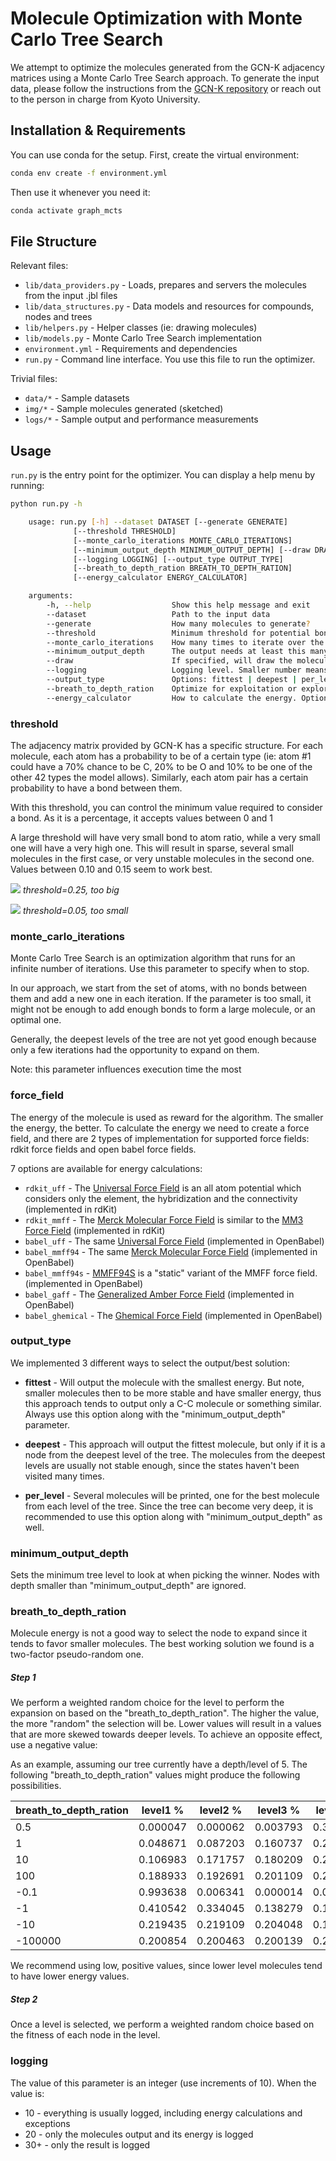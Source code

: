 # Molecule Optimization with Monte Carlo Tree Search

We attempt to optimize the molecules generated from the GCN-K adjacency matrices using a Monte Carlo Tree Search approach.
To generate the input data, please follow the instructions from the [GCN-K repository](https://github.com/clinfo/GraphCNN)
or reach out to the person in charge from Kyoto University.

## Installation & Requirements

You can use conda for the setup. First, create the virtual environment:
```bash
conda env create -f environment.yml
```

Then use it whenever you need it:
```bash
conda activate graph_mcts
```

## File Structure

Relevant files:
- `lib/data_providers.py` - Loads, prepares and servers the molecules from the input .jbl files
- `lib/data_structures.py` - Data models and resources for compounds, nodes and trees
- `lib/helpers.py` - Helper classes (ie: drawing molecules)
- `lib/models.py` - Monte Carlo Tree Search implementation
- `environment.yml` - Requirements and dependencies
- `run.py` - Command line interface. You use this file to run the optimizer.

Trivial files:
- `data/*` - Sample datasets
- `img/*` - Sample molecules generated (sketched)
- `logs/*` - Sample output and performance measurements

## Usage

`run.py` is the entry point for the optimizer. You can display a help menu by running:
```bash
python run.py -h

    usage: run.py [-h] --dataset DATASET [--generate GENERATE]
              [--threshold THRESHOLD]
              [--monte_carlo_iterations MONTE_CARLO_ITERATIONS]
              [--minimum_output_depth MINIMUM_OUTPUT_DEPTH] [--draw DRAW]
              [--logging LOGGING] [--output_type OUTPUT_TYPE]
              [--breath_to_depth_ration BREATH_TO_DEPTH_RATION]
              [--energy_calculator ENERGY_CALCULATOR]

    arguments:
        -h, --help                  Show this help message and exit
        --dataset                   Path to the input data
        --generate                  How many molecules to generate?
        --threshold                 Minimum threshold for potential bonds
        --monte_carlo_iterations    How many times to iterate over the tree
        --minimum_output_depth      The output needs at least this many bonds
        --draw                      If specified, will draw the molecules to this folder
        --logging                   Logging level. Smaller number means more logs
        --output_type               Options: fittest | deepest | per_level
        --breath_to_depth_ration    Optimize for exploitation or exploration
        --energy_calculator         How to calculate the energy. Options: rdkit_uff | rdkit_mmff | babel_uff | babel_mmff94 | babel_mmff94s | babel_gaff | babel_ghemical

```

### threshold

The adjacency matrix provided by GCN-K has a specific structure. For each molecule, each atom has a probability
to be of a certain type (ie: atom #1 could have a 70% chance to be C, 20% to be O and 10% to be one of the other 
42 types the model allows). Similarly, each atom pair has a certain probability to have a bond between them.

With this threshold, you can control the minimum value required to consider a bond. As it is a percentage, 
it accepts values between 0 and 1

A large threshold will have very small bond to atom ratio, while a very small one will have a very high one. This
will result in sparse, several small molecules in the first case, or very unstable molecules in the second one. 
Values between 0.10 and 0.15 seem to work best.

![](img/15664526171860650.png)
*threshold=0.25, too big*

![](img/15664525442788234.png)
*threshold=0.05, too small*

### monte_carlo_iterations
Monte Carlo Tree Search is an optimization algorithm that runs for an infinite number of iterations. 
Use this parameter to specify when to stop.

In our approach, we start from the set of atoms, with no bonds between them and add a new one in each iteration.
If the parameter is too small, it might not be enough to add enough bonds to form a large molecule, or an optimal one.

Generally, the deepest levels of the tree are not yet good enough because only a few iterations had the opportunity 
to expand on them.

Note: this parameter influences execution time the most

### force_field
The energy of the molecule is used as reward for the algorithm. The smaller the energy, the better.
To calculate the energy we need to create a force field, and there are 2 types of implementation for 
supported force fields: rdkit force fields and open babel force fields.


7 options are available for energy calculations:

- `rdkit_uff` - The [Universal Force Field](https://doi.org/10.1021/ja00051a040) is an all atom potential which considers 
only the element, the hybridization and the connectivity (implemented in rdKit)
- `rdkit_mmff` - The [Merck Molecular Force Field](https://doi.org/10.1002/(SICI)1096-987X(199604)17:5/6<490::AID-JCC1>3.0.CO;2-P) 
is similar to the [MM3 Force Field](https://doi.org/10.1021/ja00205a001) (implemented in rdKit)
- `babel_uff` - The same [Universal Force Field](https://doi.org/10.1021/ja00051a040) (implemented in OpenBabel)
- `babel_mmff94` - The same [Merck Molecular Force Field](https://doi.org/10.1002/(SICI)1096-987X(199604)17:5/6<490::AID-JCC1>3.0.CO;2-P)
(implemented in OpenBabel)
- `babel_mmff94s` - [MMFF94S](https://doi.org/10.1002/(SICI)1096-987X(199905)20:7%3C720::AID-JCC7%3E3.0.CO;2-X) is 
a "static" variant of the MMFF force field. (implemented in OpenBabel)
- `babel_gaff` - The [Generalized Amber Force Field](https://doi.org/10.1002/jcc.20035) (implemented in OpenBabel)
- `babel_ghemical` - The [Ghemical Force Field](https://open-babel.readthedocs.io/en/latest/Forcefields/ghemical.html) (implemented in OpenBabel)



 
### output_type
We implemented 3 different ways to select the output/best solution:

- **fittest** - Will output the molecule with the smallest energy. But note, smaller molecules then to be 
more stable and have smaller energy, thus this approach tends to output only a C-C molecule or something similar. 
Always use this option along with the "minimum_output_depth" parameter. 

- **deepest** - This approach will output the fittest molecule, but only if it is a node from the deepest level 
of the tree. The molecules from the deepest levels are usually not stable enough, since the states haven't 
been visited many times.

- **per_level** - Several molecules will be printed, one for the best molecule from each level of the tree. 
Since the tree can become very deep, it is recommended to use this option along with "minimum_output_depth" as well.    

### minimum_output_depth
Sets the minimum tree level to look at when picking the winner. 
Nodes with depth smaller than "minimum_output_depth" are ignored.

### breath_to_depth_ration
Molecule energy is not a good way to select the node to expand since it tends to favor smaller molecules.
The best working solution we found is a two-factor pseudo-random one.

##### Step 1
We perform a weighted random choice for the level to perform the expansion on based on the "breath_to_depth_ration".
The higher the value, the more "random" the selection will be. Lower values will result in a values that are 
more skewed towards deeper levels. To achieve an opposite effect, use a negative value:

As an example, assuming our tree currently have a depth/level of 5. The following "breath_to_depth_ration" values might
produce the following possibilities.

breath_to_depth_ration | level1 % | level2 % | level3 % | level4 % | level5 % |
| -------------------- | -------- | -------- | -------- | -------- | -------- |
| 0.5                  | 0.000047 | 0.000062 | 0.003793 | 0.360444 | 0.635651 |
| 1                    | 0.048671 | 0.087203 | 0.160737 | 0.291216 | 0.412170 |
| 10                   | 0.106983 | 0.171757 | 0.180209 | 0.217732 | 0.323316 |
| 100                  | 0.188933 | 0.192691 | 0.201109 | 0.208459 | 0.208805 |
| -0.1                 | 0.993638 | 0.006341 | 0.000014 | 0.000006 | 0        |
| -1                   | 0.410542 | 0.334045 | 0.138279 | 0.111738 | 0.005394 |
| -10                  | 0.219435 | 0.219109 | 0.204048 | 0.184172 | 0.173234 |
| -100000              | 0.200854 | 0.200463 | 0.200139 | 0.200045 | 0.198496 |

We recommend using low, positive values, since lower level molecules tend to have lower energy values.

##### Step 2
Once a level is selected, we perform a weighted random choice based on the fitness of each node in the level.

### logging
The value of this parameter is an integer (use increments of 10). When the value is:
- 10 - everything is usually logged, including energy calculations and exceptions
- 20 - only the molecules output and its energy is logged
- 30+ - only the result is logged
